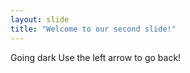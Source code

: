 ```yaml
---
layout: slide
title: "Welcome to our second slide!"
---
```

Going dark
Use the left arrow to go back!
